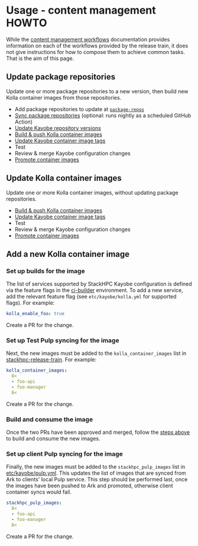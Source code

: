 # Usage - content management HOWTO

While the [content management workflows](content-workflows.md) documentation provides information on each of the workflows provided by the release train, it does not give instructions for how to compose them to achieve common tasks.
That is the aim of this page.

## Update package repositories

Update one or more package repositories to a new version, then build new Kolla container images from those repositories.

* Add package repositories to update at [`package-repos`](https://github.com/stackhpc/stackhpc-release-train/blob/main/ansible/inventory/group_vars/all/package-repos)
* [Sync package repositories](content-workflows.md#syncing-package-repositories) (optional: runs nightly as a scheduled GitHub Action)
* [Update Kayobe repository versions](content-workflows.md#updating-package-repository-versions-in-kayobe-configuration)
* [Build & push Kolla container images](content-workflows.md#building-container-images)
* [Update Kayobe container image tags](content-workflows.md#updating-container-image-tags-in-kayobe-configuration)
* Test
* Review & merge Kayobe configuration changes
* [Promote container images](content-workflows.md#promoting-container-images)

## Update Kolla container images

Update one or more Kolla container images, without updating package repositories.

* [Build & push Kolla container images](content-workflows.md#building-container-images)
* [Update Kayobe container image tags](content-workflows.md#updating-container-image-tags-in-kayobe-configuration)
* Test
* Review & merge Kayobe configuration changes
* [Promote container images](content-workflows.md#promoting-container-images)

## Add a new Kolla container image

### Set up builds for the image

The list of services supported by StackHPC Kayobe configuration is defined via
the feature flags in the
[ci-builder](https://github.com/stackhpc/stackhpc-kayobe-config/blob/stackhpc/wallaby/etc/kayobe/environments/ci-builder/stackhpc-ci.yml)
environment. To add a new service, add the relevant feature flag (see
`etc/kayobe/kolla.yml` for supported flags). For example:

```yaml
kolla_enable_foo: true
```

Create a PR for the change.

### Set up Test Pulp syncing for the image

Next, the new images must be added to the `kolla_container_images` list in
[stackhpc-release-train](
https://github.com/stackhpc/stackhpc-release-train/blob/main/ansible/inventory/group_vars/all/kolla).
For example:

```yaml
kolla_container_images:
  8<
  - foo-api
  - foo-manager
  8<
```

Create a PR for the change.

### Build and consume the image

Once the two PRs have been approved and merged, follow the [steps
above](#update-kolla-container-images) to build and consume the new images.

### Set up client Pulp syncing for the image

Finally, the new images must be added to the `stackhpc_pulp_images` list in [etc/kayobe/pulp.yml](https://github.com/stackhpc/stackhpc-kayobe-config/blob/stackhpc/wallaby/etc/kayobe/pulp.yml).
This updates the list of images that are synced from Ark to clients' local Pulp service.
This step should be performed last, once the images have been pushed to Ark and promoted, otherwise client container syncs would fail.

```yaml
stackhpc_pulp_images:
  8<
  - foo-api
  - foo-manager
  8<
```

Create a PR for the change.
